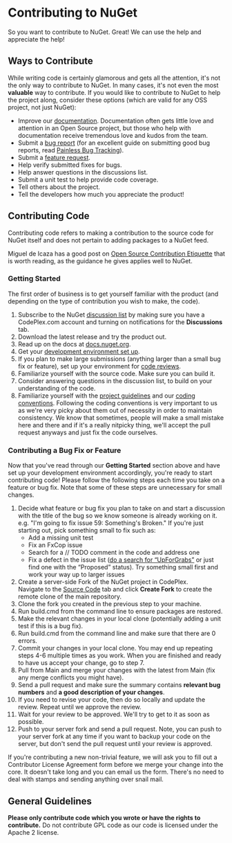 ﻿<style type="text/css">
	#subnav-contribute a { color: black; }
</style>
# Contributing to NuGet

So you want to contribute to NuGet. Great! We can use the help and appreciate the help!

## Ways to Contribute

While writing code is certainly glamorous and gets all the attention, it's not the only way to contribute to NuGet. 
In many cases, it's not even the most **valuable** way to contribute. If you would like to contribute to NuGet to help the project along, consider these options (which are valid for any OSS project, not just NuGet):

* Improve our [documentation](Contributing-to-NuGet-Documentation). Documentation often gets little love and attention in an Open Source project, but those who help with documentation receive tremendous love and kudos from the team. 
* Submit a <a title="NuGet Issues" href="http://nuget.codeplex.com/WorkItem/Create">bug report</a> (for an excellent guide on submitting good bug reports, read <a title="Painless Bug Tracking" href="http://www.joelonsoftware.com/articles/fog0000000029.html">Painless Bug Tracking</a>). 
* Submit a <a title="NuGet Issues" href="http://nuget.codeplex.com/WorkItem/Create">feature request</a>. 
* Help verify submitted fixes for bugs. 
* Help answer questions in the discussions list. 
* Submit a unit test to help provide code coverage. 
* Tell others about the project. 
* Tell the developers how much you appreciate the product! 

## Contributing Code

<p class="info">Contributing code refers to making a contribution to the source code for NuGet itself and does not pertain to adding packages to a NuGet feed.</p>

Miguel de Icaza has a good post on [Open Source Contribution Etiquette](http://tirania.org/blog/archive/2010/Dec-31.html) that is worth reading, as the guidance he gives applies well to NuGet.

### Getting Started

The first order of business is to get yourself familiar with the product (and depending on the type of contribution you wish to make, the code).



1. Subscribe to the NuGet <a title="NuGet Discussions" href="http://nuget.codeplex.com/discussions">discussion list</a> by making sure you have a CodePlex.com account and turning on notifications for the **Discussions** tab. 
2. Download the latest release and try the product out. 
3. Read up on the docs at [docs.nuget.org](~/). 
4. Get your [development environment set up](Setting-up-the-NuGet-Development-Environment)</a>. 
5. If you plan to make large submissions (anything larger than a small bug fix or feature), set up your environment for [code reviews](http://nuget.codeplex.com/documentation?title=Code%20Reviews)</a>. 
6. Familiarize yourself with the source code. Make sure you can build it. 
7. Consider answering questions in the discussion list, to build on your understanding of the code. 
8. Familiarize yourself with the [project guidelines](Project-Guidelines) and our [coding conventions](Coding-Guidelines). Following the coding conventions is very important to us as we're very picky about them out of necessity in order to maintain consistency. We know that sometimes, people will make a small mistake here and there and if it's a really nitpicky thing, we'll accept the pull request anyways and just fix the code ourselves. 

### Contributing a Bug Fix or Feature

Now that you've read through our **Getting Started** section above and have set up your development environment accordingly, you're ready to start contributing code! Please follow the following steps each time you take on a feature or bug fix. Note that some of these steps are unnecessary for small changes.

1. Decide what feature or bug fix you plan to take on and start a discussion with the title of the bug so we know someone is already working on it. e.g. "I'm going to fix issue 59: Something's Broken." If you're just starting out, pick something small to fix such as:
    * Add a missing unit test 
    * Fix an FxCop issue 
    * Search for a // TODO comment in the code and address one 
    * Fix a defect in the issue list (<a title="Up For Grabs" href="http://nuget.codeplex.com/workitem/list/advanced?keyword=UpForGrabs">do a search for &ldquo;UpForGrabs&rdquo;</a> or just find one with the &ldquo;Proposed&rdquo; status). Try something small first and work your way up to larger issues 
2. Create a server-side Fork of the NuGet project in CodePlex.  
Navigate to the <a title="NuGet Source Code Tab" href="http://nuget.codeplex.com/SourceControl/list/changesets">Source Code</a> tab and 
click **Create Fork** to create the remote clone of the main repository.
3. Clone the fork you created in the previous step to your machine. 
4. Run build.cmd from the command line to ensure packages are restored. 
5. Make the relevant changes in your local clone (potentially adding a unit test if this is a bug fix).
6. Run build.cmd from the command line and make sure that there are 0 errors. 
7. Commit your changes in your local clone. You may end up repeating steps 4-6 multiple times as you work. When you are finished and ready to have us accept 
your change, go to step 7. 
8. Pull from Main and merge your changes with the latest from Main (fix any merge conflicts you might have).
9. Send a pull request and make sure the summary contains **relevant bug numbers** and **a good description of your changes**.
10. If you need to revise your code, then do so locally and update the review. Repeat until we approve the review. 
11. Wait for your review to be approved. We'll try to get to it as soon as possible. 
12. Push to your server fork and send a pull request. Note, you can push to your server fork at any 
time if you want to backup your code on the server, but don't send the pull request until your review is approved.
 
<p class="info">If you're contributing a new non-trivial feature, we will ask you to fill out a Contributor License Agreement form before we merge your change into the core. It doesn't take long and you can email us the form. There's no need to deal with stamps and sending anything over snail mail.</p> 

## General Guidelines

**Please only contribute code which you wrote or have the rights to contribute.** Do not contribute GPL code as our code is licensed under the Apache 2 license.
